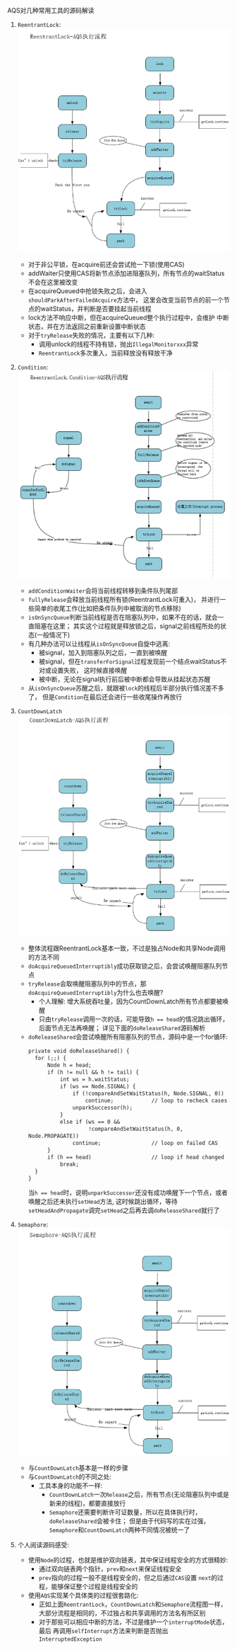 AQS对几种常用工具的源码解读
1. `ReentrantLock`:
    ![ReentrantLock](../images/reentrantlockAQS.png)
    - 对于非公平锁，在acquire前还会尝试抢一下锁(使用CAS)
    - addWaiter只使用CAS将新节点添加进阻塞队列，所有节点的waitStatus不会在这里被改变
    - 在acquireQueued中抢锁失败之后，会进入`shouldParkAfterFailedAcquire`方法中，
    这里会改变当前节点的前一个节点的waitStatus，并判断是否要挂起当前线程
    - lock方法不响应中断，但在acquireQueued整个执行过程中，会维护
    中断状态，并在方法返回之前重新设置中断状态
    - 对于`tryRelease`失败的情况，主要有以下几种:
        - 调用unlock的线程不持有锁，抛出`IllegalMonitorxxx`异常
        - `ReentrantLock`多次重入，当前释放没有释放干净
    
2. `Condition`:
    ![Condition](../images/ConditionAQS.png)
    - `addConditionWaiter`会将当前线程转移到条件队列尾部
    - `fullyRelease`会释放当前线程所有锁(ReentrantLock可重入)，
    并进行一些简单的收尾工作(比如把条件队列中被取消的节点移除)
    - `isOnSyncQueue`判断当前线程是否在阻塞队列中，如果不在的话，就会一直阻塞在这里；
    其实这个过程就是释放锁之后，signal之前线程所处的状态(一般情况下)
    - 有几种办法可以让线程从`isOnSyncQueue`自旋中逃离:
        - 被signal，加入到阻塞队列之后，一直到被唤醒
        - 被signal，但在`transferForSignal`过程发现前一个结点waitStatus不对或设置失败，
        这时候直接唤醒
        - 被中断，无论在signal执行前后被中断都会导致从挂起状态苏醒
    - 从`isOnSyncQueue`苏醒之后，就跟被`lock`的线程后半部分执行情况差不多了，
    但是`Condition`在最后还会进行一些收尾操作再放行

3. `CountDownLatch`
    ![CountDownLatch](../images/CountDownLatchAQS.png)
    - 整体流程跟ReentrantLock基本一致，不过是独占Node和共享Node调用的方法不同
    - `doAcquireQueuedInterruptibly`成功获取锁之后，会尝试唤醒阻塞队列节点
    - `tryRelease`会取唤醒阻塞队列中的节点，那`doAcquireQueuedInterruptibly`为什么也去唤醒?
        - 个人理解: 增大系统吞吐量，因为CountDownLatch所有节点都要被唤醒
        - 只由`tryRelease`调用一次的话，可能导致`h == head`的情况跳出循环，后面节点无法再唤醒；
        详见下面的`doReleaseShared`源码解析
    - `doReleaseShared`会尝试唤醒所有阻塞队列的节点，源码中是一个for循环:
        ````
      private void doReleaseShared() {
          for (;;) {
              Node h = head;
              if (h != null && h != tail) {
                  int ws = h.waitStatus;
                  if (ws == Node.SIGNAL) {
                      if (!compareAndSetWaitStatus(h, Node.SIGNAL, 0))
                          continue;            // loop to recheck cases
                      unparkSuccessor(h);
                  }
                  else if (ws == 0 &&
                           !compareAndSetWaitStatus(h, 0, Node.PROPAGATE))
                      continue;                // loop on failed CAS
              }
              if (h == head)                   // loop if head changed
                  break;
          }
      }
        ````
        当`h == head`时，说明`unparkSuccessor`还没有成功唤醒下一个节点，或者唤醒之后还未执行`setHead`方法,
        这时候跳出循环，等待`setHeadAndPropagate`调完`setHead`之后再去调`doReleaseShared`就行了

4. `Semaphore`:
    ![Semaphore](../images/SemaphoreAQS.png)
    - 与`CountDownLatch`基本是一样的步骤
    - 与`CountDownLatch`的不同之处:
        - 工具本身的功能不一样:
            - `CountDownLatch`一次`Release`之后，所有节点(无论阻塞队列中或是新来的线程)，都要直接放行
            - `Semaphore`还需要判断许可证数量，所以在具体执行时，`doReleaseShared`会被卡住；
            但是由于代码写的实在过强，`Semaphore`和`CountDownLatch`两种不同情况被统一了
            
5. 个人阅读源码感受:
    - 使用`Node`的过程，也就是维护双向链表，其中保证线程安全的方式很精妙:
        - 通过双向链表两个指针，`prev`和`next`来保证线程安全
        - `prev`指向的过程一般不是线程安全的，但之后通过`CAS`设置
        `next`的过程，能够保证整个过程是线程安全的
    - 使用`AQS`实现某个具体类的过程很套路化:
        - 正如上面`ReentrantLock`，`CountDownLatch`和`Semaphore`流程图一样，
        大部分流程是相同的，不过独占和共享调用的方法名有所区别
        - 对于那些可以相应中断的方法，不过是维护一个`interruptMode`状态，最后
        再调用`selfInterrupt`方法来判断是否抛出`InterruptedException`